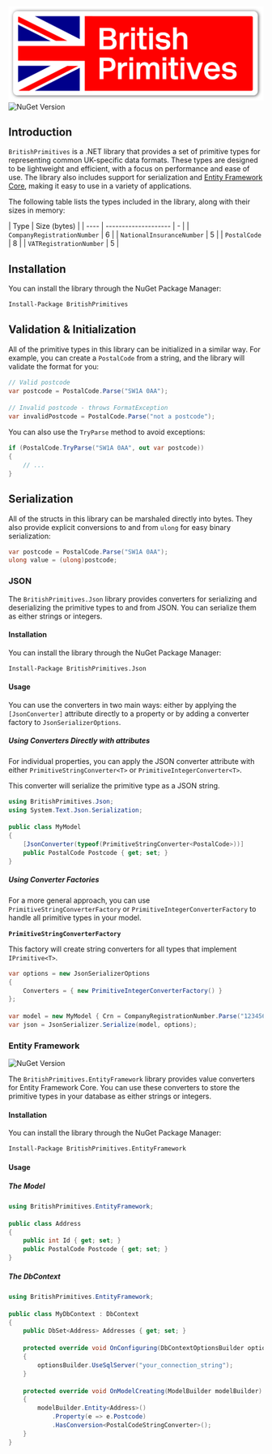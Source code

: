 ![British Primitives](/Wordmark.svg?raw=true)
![NuGet Version](https://img.shields.io/nuget/v/BritishPrimitives)
## Introduction

`BritishPrimitives` is a .NET library that provides a set of primitive types for representing common UK-specific data formats. These types are designed to be lightweight and efficient, with a focus on performance and ease of use. The library also includes support for serialization and [Entity Framework Core](#Entity-Framework), making it easy to use in a variety of applications.

The following table lists the types included in the library, along with their sizes in memory:

| Type | Size (bytes)             |
| ---- | -------------------- | - |
| `CompanyRegistrationNumber` | 6 |
| `NationalInsuranceNumber`   | 5 |
| `PostalCode`                | 8 |
| `VATRegistrationNumber`     | 5 |

## Installation

You can install the library through the NuGet Package Manager:

```bash
Install-Package BritishPrimitives
```

## Validation & Initialization

All of the primitive types in this library can be initialized in a similar way. For example, you can create a `PostalCode` from a string, and the library will validate the format for you:

```csharp
// Valid postcode
var postcode = PostalCode.Parse("SW1A 0AA");

// Invalid postcode - throws FormatException
var invalidPostcode = PostalCode.Parse("not a postcode");
```

You can also use the `TryParse` method to avoid exceptions:

```csharp
if (PostalCode.TryParse("SW1A 0AA", out var postcode))
{
    // ...
}
```

## Serialization

All of the structs in this library can be marshaled directly into bytes. They also provide explicit conversions to and from `ulong` for easy binary serialization:

```csharp
var postcode = PostalCode.Parse("SW1A 0AA");
ulong value = (ulong)postcode;
```

### JSON

The `BritishPrimitives.Json` library provides converters for serializing and deserializing the primitive types to and from JSON. You can serialize them as either strings or integers.

#### Installation

You can install the library through the NuGet Package Manager:

```bash
Install-Package BritishPrimitives.Json
```

#### Usage

You can use the converters in two main ways: either by applying the `[JsonConverter]` attribute directly to a property or by adding a converter factory to `JsonSerializerOptions`.

##### Using Converters Directly with attributes

For individual properties, you can apply the JSON converter attribute with either `PrimitiveStringConverter<T>` or `PrimitiveIntegerConverter<T>`.

This converter will serialize the primitive type as a JSON string.

```csharp
using BritishPrimitives.Json;
using System.Text.Json.Serialization;

public class MyModel
{
    [JsonConverter(typeof(PrimitiveStringConverter<PostalCode>))]
    public PostalCode Postcode { get; set; }
}
```

##### Using Converter Factories

For a more general approach, you can use `PrimitiveStringConverterFactory` or `PrimitiveIntegerConverterFactory` to handle all primitive types in your model.

**`PrimitiveStringConverterFactory`**

This factory will create string converters for all types that implement `IPrimitive<T>`.

```csharp
var options = new JsonSerializerOptions
{
    Converters = { new PrimitiveIntegerConverterFactory() }
};

var model = new MyModel { Crn = CompanyRegistrationNumber.Parse("12345678") };
var json = JsonSerializer.Serialize(model, options);
```

### Entity Framework
![NuGet Version](https://img.shields.io/nuget/v/BritishPrimitives.EntityFramework)

The `BritishPrimitives.EntityFramework` library provides value converters for Entity Framework Core. You can use these converters to store the primitive types in your database as either strings or integers.

#### Installation

You can install the library through the NuGet Package Manager:

```bash
Install-Package BritishPrimitives.EntityFramework
```

#### Usage

##### The Model

```csharp
using BritishPrimitives.EntityFramework;

public class Address
{
    public int Id { get; set; }
    public PostalCode Postcode { get; set; }
}
```

##### The DbContext

```csharp
using BritishPrimitives.EntityFramework;

public class MyDbContext : DbContext
{
    public DbSet<Address> Addresses { get; set; }

    protected override void OnConfiguring(DbContextOptionsBuilder optionsBuilder)
    {
        optionsBuilder.UseSqlServer("your_connection_string");
    }

    protected override void OnModelCreating(ModelBuilder modelBuilder)
    {
        modelBuilder.Entity<Address>()
            .Property(e => e.Postcode)
            .HasConversion<PostalCodeStringConverter>();
    }
}
```